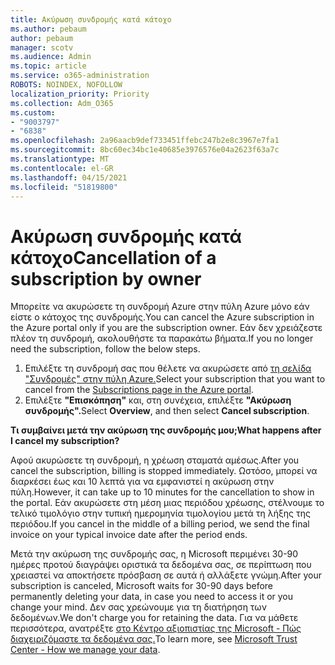 ```yaml
---
title: Ακύρωση συνδρομής κατά κάτοχο
ms.author: pebaum
author: pebaum
manager: scotv
ms.audience: Admin
ms.topic: article
ms.service: o365-administration
ROBOTS: NOINDEX, NOFOLLOW
localization_priority: Priority
ms.collection: Adm_O365
ms.custom:
- "9003797"
- "6838"
ms.openlocfilehash: 2a96aacb9def733451ffebc247b2e8c3967e7fa1
ms.sourcegitcommit: 8bc60ec34bc1e40685e3976576e04a2623f63a7c
ms.translationtype: MT
ms.contentlocale: el-GR
ms.lasthandoff: 04/15/2021
ms.locfileid: "51819800"
---
```

# <a name="cancellation-of-a-subscription-by-owner"></a><span data-ttu-id="3b228-102">Ακύρωση συνδρομής κατά κάτοχο</span><span class="sxs-lookup"><span data-stu-id="3b228-102">Cancellation of a subscription by owner</span></span>

<span data-ttu-id="3b228-103">Μπορείτε να ακυρώσετε τη συνδρομή Azure στην πύλη Azure μόνο εάν είστε ο κάτοχος της συνδρομής.</span><span class="sxs-lookup"><span data-stu-id="3b228-103">You can cancel the Azure subscription in the Azure portal only if you are the subscription owner.</span></span> <span data-ttu-id="3b228-104">Εάν δεν χρειάζεστε πλέον τη συνδρομή, ακολουθήστε τα παρακάτω βήματα.</span><span class="sxs-lookup"><span data-stu-id="3b228-104">If you no longer need the subscription, follow the below steps.</span></span>

1. <span data-ttu-id="3b228-105">Επιλέξτε τη συνδρομή σας που θέλετε να ακυρώσετε από [τη σελίδα "Συνδρομές" στην πύλη Azure.](https://ms.portal.azure.com/#blade/Microsoft_Azure_Billing/SubscriptionsBlade)</span><span class="sxs-lookup"><span data-stu-id="3b228-105">Select your subscription that you want to cancel from the [Subscriptions page in the Azure portal](https://ms.portal.azure.com/#blade/Microsoft_Azure_Billing/SubscriptionsBlade).</span></span>
2. <span data-ttu-id="3b228-106">Επιλέξτε **"Επισκόπηση"** και, στη συνέχεια, επιλέξτε **"Ακύρωση συνδρομής".**</span><span class="sxs-lookup"><span data-stu-id="3b228-106">Select **Overview**, and then select **Cancel subscription**.</span></span>

<span data-ttu-id="3b228-107">**Τι συμβαίνει μετά την ακύρωση της συνδρομής μου;**</span><span class="sxs-lookup"><span data-stu-id="3b228-107">**What happens after I cancel my subscription?**</span></span>

<span data-ttu-id="3b228-108">Αφού ακυρώσετε τη συνδρομή, η χρέωση σταματά αμέσως.</span><span class="sxs-lookup"><span data-stu-id="3b228-108">After you cancel the subscription, billing is stopped immediately.</span></span> <span data-ttu-id="3b228-109">Ωστόσο, μπορεί να διαρκέσει έως και 10 λεπτά για να εμφανιστεί η ακύρωση στην πύλη.</span><span class="sxs-lookup"><span data-stu-id="3b228-109">However, it can take up to 10 minutes for the cancellation to show in the portal.</span></span> <span data-ttu-id="3b228-110">Εάν ακυρώσετε στη μέση μιας περιόδου χρέωσης, στέλνουμε το τελικό τιμολόγιο στην τυπική ημερομηνία τιμολογίου μετά τη λήξης της περιόδου.</span><span class="sxs-lookup"><span data-stu-id="3b228-110">If you cancel in the middle of a billing period, we send the final invoice on your typical invoice date after the period ends.</span></span>

<span data-ttu-id="3b228-111">Μετά την ακύρωση της συνδρομής σας, η Microsoft περιμένει 30-90 ημέρες προτού διαγράψει οριστικά τα δεδομένα σας, σε περίπτωση που χρειαστεί να αποκτήσετε πρόσβαση σε αυτά ή αλλάξετε γνώμη.</span><span class="sxs-lookup"><span data-stu-id="3b228-111">After your subscription is canceled, Microsoft waits for 30-90 days before permanently deleting your data, in case you need to access it or you change your mind.</span></span> <span data-ttu-id="3b228-112">Δεν σας χρεώνουμε για τη διατήρηση των δεδομένων.</span><span class="sxs-lookup"><span data-stu-id="3b228-112">We don't charge you for retaining the data.</span></span> <span data-ttu-id="3b228-113">Για να μάθετε περισσότερα, ανατρέξτε [στο Κέντρο αξιοπιστίας της Microsoft - Πώς διαχειριζόμαστε τα δεδομένα σας.](https://www.microsoft.com/trust-center/privacy/data-management#leave)</span><span class="sxs-lookup"><span data-stu-id="3b228-113">To learn more, see [Microsoft Trust Center - How we manage your data](https://www.microsoft.com/trust-center/privacy/data-management#leave).</span></span>



